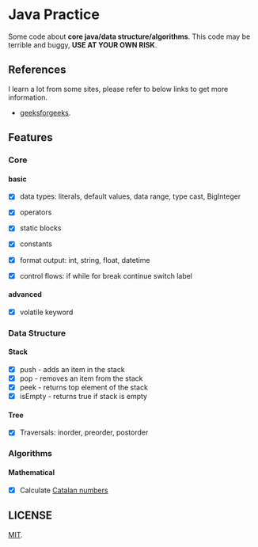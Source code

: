 # Java Practice

Some code about **core java/data structure/algorithms**. This code may be terrible and buggy, **USE AT YOUR OWN RISK**.

## References

I learn a lot from some sites, please refer to below links to get more information.

+ [geeksforgeeks](https://www.geeksforgeeks.org/java/).

## Features

### Core

#### basic

- [x] data types: literals, default values, data range, type cast, BigInteger
- [x] operators
- [x] static blocks
- [x] constants
- [x] format output: int, string, float, datetime
- [x] control flows: if while for break continue switch label


#### advanced

- [x] volatile keyword

### Data Structure

#### Stack

- [x] push - adds an item in the stack
- [x] pop - removes an item from the stack
- [x] peek - returns top element of the stack
- [x] isEmpty - returns true if stack is empty

#### Tree

- [x] Traversals: inorder, preorder, postorder

### Algorithms

#### Mathematical

- [x] Calculate [Catalan numbers](https://en.wikipedia.org/wiki/Catalan_number)


## LICENSE

[MIT](LICENSE).
